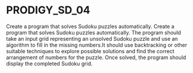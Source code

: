 # PRODIGY_SD_04
Create a program that solves Sudoku puzzles automatically. 
Create a program that solves Sudoku puzzles automatically. The program should take an input grid representing an unsolved Sudoku puzzle and use an algorithm to fill in the missing numbers.It should use backtracking or other suitable techniques to explore possible solutions and find the correct arrangement of numbers for the puzzle. Once solved, the program should display the completed Sudoku grid.

